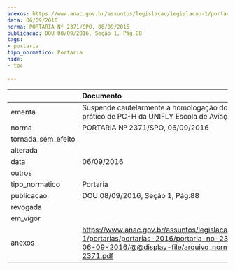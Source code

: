 ```yaml
---
anexos: https://www.anac.gov.br/assuntos/legislacao/legislacao-1/portarias/portarias-2016/portaria-no-2371-spo-06-09-2016/@@display-file/arquivo_norma/PA2016-2371.pdf
data: 06/09/2016
norma: PORTARIA Nº 2371/SPO, 06/09/2016
publicacao: DOU 08/09/2016, Seção 1, Pág.88
tags:
- portaria
tipo_normatico: Portaria
hide: 
- toc 
 
---
```


|                    | Documento                                                                                                                                                      |
|:-------------------|:---------------------------------------------------------------------------------------------------------------------------------------------------------------|
| ementa             | Suspende cautelarmente a homologação do curso prático de PC-H da UNIFLY Escola de Aviação Civil.                                                               |
| norma              | PORTARIA Nº 2371/SPO, 06/09/2016                                                                                                                               |
| tornada_sem_efeito |                                                                                                                                                                |
| alterada           |                                                                                                                                                                |
| data               | 06/09/2016                                                                                                                                                     |
| outros             |                                                                                                                                                                |
| tipo_normatico     | Portaria                                                                                                                                                       |
| publicacao         | DOU 08/09/2016, Seção 1, Pág.88                                                                                                                                |
| revogada           |                                                                                                                                                                |
| em_vigor           |                                                                                                                                                                |
| anexos             | https://www.anac.gov.br/assuntos/legislacao/legislacao-1/portarias/portarias-2016/portaria-no-2371-spo-06-09-2016/@@display-file/arquivo_norma/PA2016-2371.pdf |